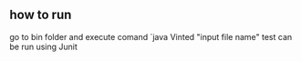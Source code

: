 ## how to run 
go to bin folder and execute comand `java Vinted "input file name" 
test can be run using Junit 